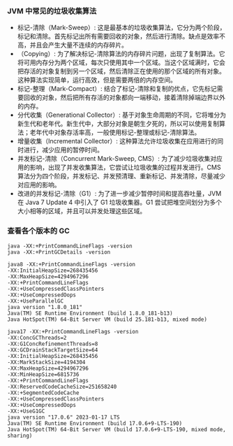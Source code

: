 ### JVM 中常见的垃圾收集算法

- 标记-清除（Mark-Sweep）: 这是最基本的垃圾收集算法，它分为两个阶段，标记和清除。首先标记出所有需要回收的对象，然后进行清除。缺点是效率不高，并且会产生大量不连续的内存碎片。
- （Copying）: 为了解决标记-清除算法的内存碎片问题，出现了复制算法。它将可用内存分为两个区域，每次只使用其中一个区域。当这个区域满时，它会把存活的对象复制到另一个区域，然后清除正在使用的那个区域的所有对象。这种算法实现简单，运行高效，但是需要两倍的内存空间。
- 标记-整理（Mark-Compact）: 结合了标记-清除和复制的优点，它先标记需要回收的对象，然后把所有存活的对象都向一端移动，接着清除掉端边界以外的内存。
- 分代收集（Generational Collector）: 基于对象生命周期的不同，它将堆分为新生代和老年代。新生代中，大部分对象是朝生夕死的，所以可以使用复制算法；老年代中对象存活率高，一般使用标记-整理或标记-清除算法。
- 增量收集（Incremental Collector）: 这种算法允许垃圾收集在应用进行的同时进行，减少应用的暂停时间。
- 并发标记-清除（Concurrent Mark-Sweep, CMS）: 为了减少垃圾收集对应用的影响，出现了并发收集算法，它尝试让垃圾收集的过程并发进行。CMS 算法分为四个阶段，并发标记、并发预清理、重新标记、并发清除，尽量减少对应用的影响。
- 改进的并发标记-清除（G1）: 为了进一步减少暂停时间和提高吞吐量，JVM 在 Java 7 Update 4 中引入了 G1 垃圾收集器。G1 尝试把堆空间划分为多个大小相等的区域，并且可以并发处理这些区域。

### 查看各个版本的 GC

```shell
java -XX:+PrintCommandLineFlags -version
java -XX:+PrintGCDetails -version
```

```shell
java8 -XX:+PrintCommandLineFlags -version
-XX:InitialHeapSize=268435456
-XX:MaxHeapSize=4294967296
-XX:+PrintCommandLineFlags
-XX:+UseCompressedClassPointers
-XX:+UseCompressedOops
-XX:+UseParallelGC
java version "1.8.0_181"
Java(TM) SE Runtime Environment (build 1.8.0_181-b13)
Java HotSpot(TM) 64-Bit Server VM (build 25.181-b13, mixed mode)
```

```shell
java17 -XX:+PrintCommandLineFlags -version
-XX:ConcGCThreads=2 
-XX:G1ConcRefinementThreads=8 
-XX:GCDrainStackTargetSize=64 
-XX:InitialHeapSize=268435456 
-XX:MarkStackSize=4194304 
-XX:MaxHeapSize=4294967296 
-XX:MinHeapSize=6815736 
-XX:+PrintCommandLineFlags 
-XX:ReservedCodeCacheSize=251658240 
-XX:+SegmentedCodeCache 
-XX:+UseCompressedClassPointers 
-XX:+UseCompressedOops 
-XX:+UseG1GC
java version "17.0.6" 2023-01-17 LTS
Java(TM) SE Runtime Environment (build 17.0.6+9-LTS-190)
Java HotSpot(TM) 64-Bit Server VM (build 17.0.6+9-LTS-190, mixed mode, sharing)
```
